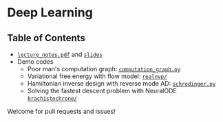 # Deep Learning

## Table of Contents
* [`lecture_notes.pdf`](https://github.com/QuantumBFS/SSSS/blob/master/1_deep_learning/lecture_notes.pdf) and [`slides`](https://github.com/QuantumBFS/SSSS/tree/master/1_deep_learning/slides)
* Demo codes
    * Poor man's computation graph: [`computation_graph.py`](https://github.com/QuantumBFS/SSSS/blob/master/1_deep_learning/computation_graph.py)
    * Variational free energy with flow model: [`realnvp/`](https://github.com/QuantumBFS/SSSS/tree/master/1_deep_learning/realnvp)
    * Hamiltonian inverse design with reverse mode AD: [`schrodinger.py`](https://github.com/QuantumBFS/SSSS/blob/master/1_deep_learning/schrodinger.py)
    * Solving the fastest descent problem with NeuralODE [`brachistochrone/`](https://github.com/QuantumBFS/SSSS/tree/master/1_deep_learning/brachistochrone)
    

Welcome for pull requests and issues!

